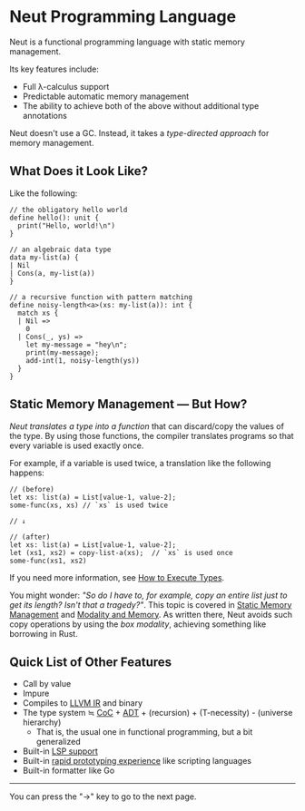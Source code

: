 # Neut Programming Language

Neut is a functional programming language with static memory management.

Its key features include:

<ul class="star-list">
  <li>Full λ-calculus support</li>
  <li>Predictable automatic memory management</li>
  <li>The ability to achieve both of the above without additional type annotations</li>
</ul>

Neut doesn't use a GC. Instead, it takes a _type-directed approach_ for memory management.

## What Does it Look Like?

Like the following:

```neut
// the obligatory hello world
define hello(): unit {
  print("Hello, world!\n")
}

// an algebraic data type
data my-list(a) {
| Nil
| Cons(a, my-list(a))
}

// a recursive function with pattern matching
define noisy-length<a>(xs: my-list(a)): int {
  match xs {
  | Nil =>
    0
  | Cons(_, ys) =>
    let my-message = "hey\n";
    print(my-message);
    add-int(1, noisy-length(ys))
  }
}
```

## Static Memory Management — But How?

_Neut translates a type into a function_ that can discard/copy the values of the type. By using those functions, the compiler translates programs so that every variable is used exactly once.

For example, if a variable is used twice, a translation like the following happens:

```neut
// (before)
let xs: list(a) = List[value-1, value-2];
some-func(xs, xs) // `xs` is used twice

// ↓

// (after)
let xs: list(a) = List[value-1, value-2];
let (xs1, xs2) = copy-list-a(xs);  // `xs` is used once
some-func(xs1, xs2)
```

If you need more information, see [How to Execute Types](./how-to-execute-types.md).

You might wonder: _"So do I have to, for example, copy an entire list just to get its length? Isn't that a tragedy?"_. This topic is covered in [Static Memory Management](./static-memory-management.md) and [Modality and Memory](./modality-and-memory.md). As written there, Neut avoids such copy operations by using the _box modality_, achieving something like borrowing in Rust.

## Quick List of Other Features

- Call by value
- Impure
- Compiles to [LLVM IR](https://llvm.org/docs/LangRef.html) and binary
- The type system ≒ [CoC](https://en.wikipedia.org/wiki/Calculus_of_constructions) + [ADT](https://en.wikipedia.org/wiki/Algebraic_data_type) + (recursion) + (T-necessity) - (universe hierarchy)
  - That is, the usual one in functional programming, but a bit generalized
- Built-in [LSP support](./lovely-lsp-showcase.md)
- Built-in [rapid prototyping experience](./rapid-prototyping.md) like scripting languages
- Built-in formatter like Go

---

You can press the "→" key to go to the next page.
